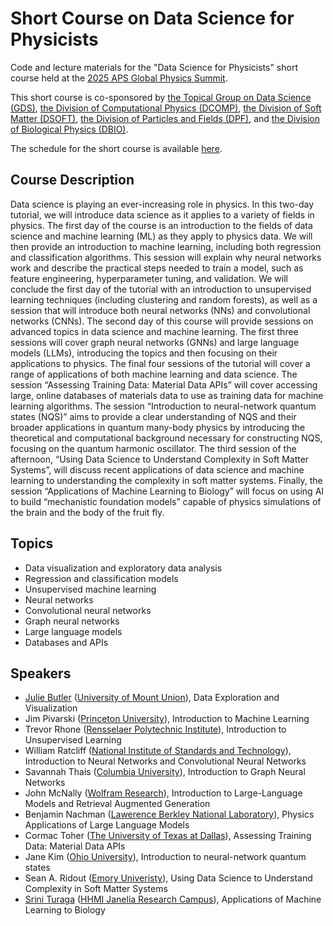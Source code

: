 # Short Course on Data Science for Physicists
Code and lecture materials for the "Data Science for Physicists" short course held at the [2025 APS Global Physics Summit](https://summit.aps.org).

This short course is co-sponsored by [the Topical Group on Data Science (GDS)](https://engage.aps.org/gds/home), [the Division of Computational Physics (DCOMP)](https://engage.aps.org/dcomp/home), [the Division of Soft Matter (DSOFT)](https://engage.aps.org/dsoft/home), [the Division of Particles and Fields (DPF)](https://engage.aps.org/dpf/home), and [the Division of Biological Physics (DBIO)](https://engage.aps.org/dbio/home).

The schedule for the short course is available [here](schedule.md).

## Course Description
Data science is playing an ever-increasing role in physics. In this two-day tutorial, we will introduce data science as it applies to a variety of fields in physics. The first day of the course is an introduction to the fields of data science and machine learning (ML) as they apply to physics data. We will then provide an introduction to machine learning, including both regression and classification algorithms. This session will explain why neural networks work and describe the practical steps needed to train a model, such as feature engineering, hyperparameter tuning, and validation. We will conclude the first day of the tutorial with an introduction to unsupervised learning techniques (including clustering and random forests), as well as a session that will introduce both neural networks (NNs) and convolutional networks (CNNs). The second day of this course will provide sessions on advanced topics in data science and machine learning. The first three sessions will cover graph neural networks (GNNs) and large language models (LLMs), introducing the topics and then focusing on their applications to physics. The final four sessions of the tutorial will cover a range of applications of both machine learning and data science. The session “Assessing Training Data: Material Data APIs” will cover accessing large, online databases of materials data to use as training data for machine learning algorithms. The session “Introduction to neural-network quantum states (NQS)” aims to provide a clear understanding of NQS and their broader applications in quantum many-body physics by introducing the theoretical and computational background necessary for constructing NQS, focusing on the quantum harmonic oscillator. The third session of the afternoon, “Using Data Science to Understand Complexity in Soft Matter Systems”, will discuss recent applications of data science and machine learning to understanding the complexity in soft matter systems. Finally, the session “Applications of Machine Learning to Biology” will focus on using AI to build “mechanistic foundation models” capable of physics simulations of the brain and the body of the fruit fly.

## Topics
* Data visualization and exploratory data analysis
* Regression and classification models
* Unsupervised machine learning
* Neural networks
* Convolutional neural networks
* Graph neural networks
* Large language models
* Databases and APIs

## Speakers 
* [Julie Butler](butler-julie.github.io) ([University of Mount Union](https://www.mountunion.edu)), Data Exploration and Visualization
* Jim Pivarski ([Princeton University](https://www.princeton.edu)), Introduction to Machine Learning
* Trevor Rhone ([Rensselaer Polytechnic Institute](https://www.rpi.edu)), Introduction to Unsupervised Learning
* William Ratcliff ([National Institute of Standards and Technology](https://www.nist.gov)), Introduction to Neural Networks and Convolutional Neural Networks
* Savannah Thais ([Columbia University](https://www.columbia.edu)), Introduction to Graph Neural Networks
* John McNally ([Wolfram Research](https://www.wolfram.com/index.en.html)), Introduction to Large-Language Models and Retrieval Augmented Generation
* Benjamin Nachman ([Lawerence Berkley National Laboratory](https://www.lbl.gov)), Physics Applications of Large Language Models
* Cormac Toher ([The University of Texas at Dallas](https://www.utdallas.edu)), Assessing Training Data: Material Data APIs
* Jane Kim ([Ohio University](https://www.ohio.edu)), Introduction to neural-network quantum states
* Sean A. Ridout ([Emory Univeristy](https://www.emory.edu)), Using Data Science to Understand Complexity in Soft Matter Systems
* [Srini Turaga](https://www.janelia.org/lab/turaga-lab) ([HHMI Janelia Research Campus](https://www.janelia.org)), Applications of Machine Learning to Biology
